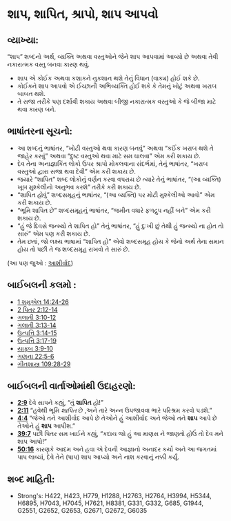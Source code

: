 # શાપ, શાપિત, શ્રાપો, શાપ આપવો 

## વ્યાખ્યા: 

“શાપ” શબ્દનો અર્થ, વ્યક્તિ અથવા વસ્તુઓને જેને શાપ આપવામાં આવ્યો છે અથવા તેવી નકારાત્મક વસ્તુ બનવા કારણ થવું.

* શાપ એ કોઈક અથવા કશાકને નુકશાન થશે તેનું વિધાન (વાક્ય) હોઈ શકે છે.
* કોઈકને શાપ આપવો એ ઈચ્છાની અભિવ્યક્તિ હોઈ શકે કે તેમનું ખોટું અથવા ખરાબ બાબત થશે.
* તે સજા તરીકે પણ દર્શાવી શકાય અથવા બીજી નકારાત્મક વસ્તુઓ કે જે બીજા માટે થવા કારણ બને.

## ભાષાંતરના સૂચનો: 

* આ શબ્દનું ભાષાંતર, “ખોટી વસ્તુઓ થવા કારણ બનવું” અથવા “કઈંક ખરાબ થશે તે જાહેર કરવું” અથવા “દુષ્ટ વસ્તુઓ થવા માટે સમ ઘાલવા” એમ કરી શકાય છે.
* દેવ તેના અનાજ્ઞાકિંત લોકો ઉપર શ્રાપો મોકલવાના સંદર્ભમાં, તેનું ભાષાંતર, “ખરાબ વસ્તુઓ દ્વારા સજા થવા દેવી” એમ કરી શકાય છે.
* જયારે “શાપિત” શબ્દ લોકોનું વર્ણન કરવા વપરાય છે ત્યારે તેનું ભાષાંતર, “(આ વ્યક્તિ) ખૂબ મુશ્કેલીનો અનુભવ કરશે” તરીકે કરી શકાય છે.
* “શાપિત હોવું” શબ્દસમૂહનું ભાષાંતર, “(આ વ્યક્તિ) પર મોટી મુશ્કેલીઓ આવો” એમ કરી શકાય છે.
* “ભૂમિ શાપિત છે” શબ્દસમૂહનું ભાષાંતર, “જમીન વધારે ફળદ્રુપ નહીં બને” એમ કરી શકાય છે.
* “હું જે દિવસે જન્મ્યો તે શાપિત હો” તેનું ભાષાંતર, “હું દુઃખી છું તેથી હું જન્મ્યો ના હોત તો સારું” એમ પણ કરી શકાય છે.
* તેમ છતાં, જો લક્ષ્ય ભાષામાં “શાપિત હો” એવો શબ્દસમૂહ હોય કે જેનો અર્થ તેના સમાન હોય તો પછી તે જ શબ્દસમૂહ રાખવો તે સારું છે.

(આ પણ જુઓ : [આશીર્વાદ](../kt/bless.md))

## બાઈબલની કલમો : 

* [1 શમુએલ 14:24-26](rc://gu/tn/help/1sa/14/24)
* [2 પિતર 2:12-14](rc://gu/tn/help/2pe/02/12)
* [ગલાતી 3:10-12](rc://gu/tn/help/gal/03/10)
* [ગલાતી 3:13-14](rc://gu/tn/help/gal/03/13)
* [ઉત્પત્તિ 3:14-15](rc://gu/tn/help/gen/03/14)
* [ઉત્પત્તિ 3:17-19](rc://gu/tn/help/gen/03/17)
* [યાકૂબ 3:9-10](rc://gu/tn/help/jas/03/09)
* [ગણના 22:5-6](rc://gu/tn/help/num/22/05)
* [ગીતશાસ્ત્ર 109:28-29](rc://gu/tn/help/psa/109/028)

## બાઈબલની વાર્તાઓમાંથી ઉદાહરણો: 

* __[2:9](rc://gu/tn/help/obs/02/09)__ દેવે સાપને કહ્યું, “તું __શાપિત__ હો!”
* __[2:11](rc://gu/tn/help/obs/02/11)__  “હવેથી ભૂમિ _શાપિત_ છે ,અને તારે અન્ન ઉપજાવવા ભારે પરિશ્રમ કરવો પડશે.”
* __[4:4](rc://gu/tn/help/obs/04/04)__ “જેઓ તને આશીર્વાદ આપે છે તેઓને હું આશીર્વાદ અને જેઓ તને __શાપ__ આપે છે તેઓને હું __શાપ__ આપીશ.”
* __[39:7](rc://gu/tn/help/obs/39/07)__ પછી પિતર સમ ખાઈને કહ્યું, “કદાચ જો હું આ માણસ ને જાણતો હોઉં તો દેવ મને શાપ આપો!”
* __[50:16](rc://gu/tn/help/obs/50/16)__ કારણકે આદમ અને હવા એ દેવની આજ્ઞાનો અનાદર કર્યો અને આ જગતમાં પાપ લાવ્યાં, દેવે તેને (પાપ) શાપ આપ્યો અને નાશ કરવાનું નક્કી કર્યું.

## શબ્દ માહિતી: 

* Strong's: H422, H423, H779, H1288, H2763, H2764, H3994, H5344, H6895, H7043, H7045, H7621, H8381, G331, G332, G685, G1944, G2551, G2652, G2653, G2671, G2672, G6035
